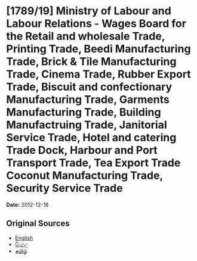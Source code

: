 # [1789/19] Ministry of Labour and Labour Relations - Wages Board for the Retail and wholesale Trade, Printing Trade, Beedi Manufacturing Trade, Brick & Tile Manufacturing Trade, Cinema Trade, Rubber Export Trade, Biscuit and confectionary Manufacturing Trade, Garments Manufacturing Trade, Building Manufactruing Trade, Janitorial Service Trade, Hotel and catering Trade Dock, Harbour and Port Transport Trade, Tea Export Trade Coconut Manufacturing Trade, Security Service Trade

**Date:** 2012-12-18

## Original Sources

- [English](https://documents.gov.lk/view/extra-gazettes/2012/12/1789-19_E.pdf)
- [සිංහල](https://documents.gov.lk/view/extra-gazettes/2012/12/1789-19_S.pdf)
- [தமிழ்](https://documents.gov.lk/view/extra-gazettes/2012/12/1789-19_T.pdf)
